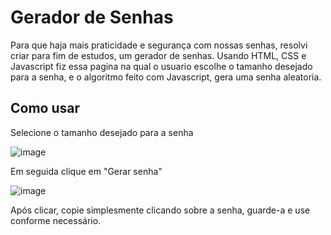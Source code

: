 <h1>Gerador de Senhas</h1>

Para que haja mais praticidade e segurança com nossas senhas, resolvi criar para fim de estudos, um gerador de senhas.
Usando HTML, CSS e Javascript fiz essa pagina na qual o usuario escolhe o tamanho desejado para a senha, e o algoritmo feito com Javascript, gera uma senha aleatoria.

<h2>Como usar</h2>
Selecione o tamanho desejado para a senha

![image](https://github.com/lcosta1337/gerador_de_senhas/assets/117353886/b90152a1-e44e-40fb-bcd9-30f50447b54e)

Em seguida clique em "Gerar senha"

![image](https://github.com/lcosta1337/gerador_de_senhas/assets/117353886/0c49fd36-9b7e-4cc5-9e2d-0c1b60f9190b)

Após clicar, copie simplesmente clicando sobre a senha, guarde-a e use conforme necessário.

